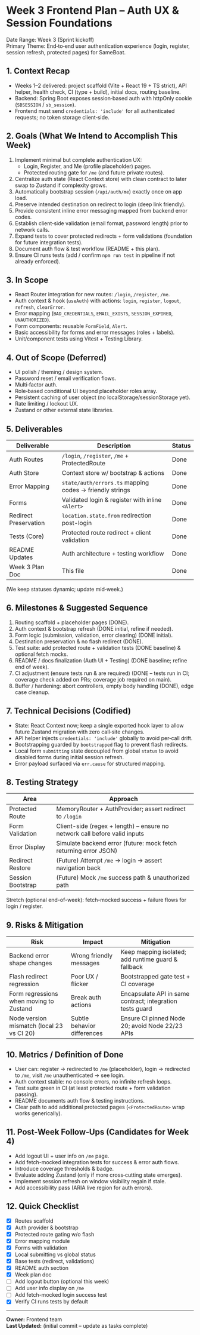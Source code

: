 # Week 3 Frontend Plan – Auth UX & Session Foundations

Date Range: Week 3 (Sprint kickoff)  
Primary Theme: End‑to‑end user authentication experience (login, register, session refresh, protected pages) for SameBoat.

## 1. Context Recap

-   Weeks 1–2 delivered: project scaffold (Vite + React 19 + TS strict), API helper, health check, CI (type + build), initial docs, routing baseline.
-   Backend: Spring Boot exposes session‑based auth with httpOnly cookie (`SBSESSION` / `sb_session`).
-   Frontend must send `credentials: 'include'` for all authenticated requests; no token storage client‑side.

## 2. Goals (What We Intend to Accomplish This Week)

1. Implement minimal but complete authentication UX:
    - Login, Register, and Me (profile placeholder) pages.
    - Protected routing gate for `/me` (and future private routes).
2. Centralize auth state (React Context store) with clean contract to later swap to Zustand if complexity grows.
3. Automatically bootstrap session (`/api/auth/me`) exactly once on app load.
4. Preserve intended destination on redirect to login (deep link friendly).
5. Provide consistent inline error messaging mapped from backend error codes.
6. Establish client‑side validation (email format, password length) prior to network calls.
7. Expand tests to cover protected redirects + form validations (foundation for future integration tests).
8. Document auth flow & test workflow (README + this plan).
9. Ensure CI runs tests (add / confirm `npm run test` in pipeline if not already enforced).

## 3. In Scope

-   React Router integration for new routes: `/login`, `/register`, `/me`.
-   Auth context & hook (`useAuth`) with actions: `login`, `register`, `logout`, `refresh`, `clearError`.
-   Error mapping (`BAD_CREDENTIALS`, `EMAIL_EXISTS`, `SESSION_EXPIRED`, `UNAUTHORIZED`).
-   Form components: reusable `FormField`, `Alert`.
-   Basic accessibility for forms and error messages (roles + labels).
-   Unit/component tests using Vitest + Testing Library.

## 4. Out of Scope (Deferred)

-   UI polish / theming / design system.
-   Password reset / email verification flows.
-   Multi‑factor auth.
-   Role‑based conditional UI beyond placeholder roles array.
-   Persistent caching of user object (no localStorage/sessionStorage yet).
-   Rate limiting / lockout UX.
-   Zustand or other external state libraries.

## 5. Deliverables

| Deliverable           | Description                                              | Status     |
| --------------------- | -------------------------------------------------------- | ---------- |
| Auth Routes           | `/login`, `/register`, `/me` + ProtectedRoute            | Done       |
| Auth Store            | Context store w/ bootstrap & actions                     | Done       |
| Error Mapping         | `state/auth/errors.ts` mapping codes -> friendly strings | Done       |
| Forms                 | Validated login & register with inline `<Alert>`         | Done       |
| Redirect Preservation | `location.state.from` redirection post-login             | Done       |
| Tests (Core)          | Protected route redirect + client validation             | Done       |
| README Updates        | Auth architecture + testing workflow                     | Done       |
| Week 3 Plan Doc       | This file                                                | Done       |

(We keep statuses dynamic; update mid‑week.)

## 6. Milestones & Suggested Sequence

1. Routing scaffold + placeholder pages (DONE).
2. Auth context & bootstrap refresh (DONE initial, refine if needed).
3. Form logic (submission, validation, error clearing) (DONE initial).
4. Destination preservation & no flash redirect (DONE).
5. Test suite: add protected route + validation tests (DONE baseline) & optional fetch mocks.
6. README / docs finalization (Auth UI + Testing) (DONE baseline; refine end of week).
7. CI adjustment (ensure tests run & are required) (DONE – tests run in CI; coverage check added on PRs; coverage job required on main).
8. Buffer / hardening: abort controllers, empty body handling (DONE), edge case cleanup.

## 7. Technical Decisions (Codified)

-   State: React Context now; keep a single exported hook layer to allow future Zustand migration with zero call‑site changes.
-   API helper injects `credentials: 'include'` globally to avoid per‑call drift.
-   Bootstrapping guarded by `bootstrapped` flag to prevent flash redirects.
-   Local form `submitting` state decoupled from global `status` to avoid disabled forms during initial session refresh.
-   Error payload surfaced via `err.cause` for structured mapping.

## 8. Testing Strategy

| Area              | Approach                                                                  |
| ----------------- | ------------------------------------------------------------------------- |
| Protected Route   | MemoryRouter + AuthProvider; assert redirect to `/login`                  |
| Form Validation   | Client-side (regex + length) – ensure no network call before valid inputs |
| Error Display     | Simulate backend error (future: mock fetch returning error JSON)          |
| Redirect Restore  | (Future) Attempt `/me` → login → assert navigation back                   |
| Session Bootstrap | (Future) Mock `/me` success path & unauthorized path                      |

Stretch (optional end-of-week): fetch-mocked success + failure flows for login / register.

## 9. Risks & Mitigation

| Risk                                      | Impact                      | Mitigation                                                |
| ----------------------------------------- | --------------------------- | --------------------------------------------------------- |
| Backend error shape changes               | Wrong friendly messages     | Keep mapping isolated; add runtime guard & fallback       |
| Flash redirect regression                 | Poor UX / flicker           | Bootstrapped gate test + CI coverage                      |
| Form regressions when moving to Zustand   | Break auth actions          | Encapsulate API in same contract; integration tests guard |
| Node version mismatch (local 23 vs CI 20) | Subtle behavior differences | Ensure CI pinned Node 20; avoid Node 22/23 APIs           |

## 10. Metrics / Definition of Done

-   User can: register → redirected to `/me` (placeholder), login → redirected to `/me`, visit `/me` unauthenticated → see login.
-   Auth context stable: no console errors, no infinite refresh loops.
-   Test suite green in CI (at least protected route + form validation passing).
-   README documents auth flow & testing instructions.
-   Clear path to add additional protected pages (`<ProtectedRoute>` wrap works generically).

## 11. Post-Week Follow‑Ups (Candidates for Week 4)

-   Add logout UI + user info on `/me` page.
-   Add fetch-mocked integration tests for success & error auth flows.
-   Introduce coverage thresholds & badge.
-   Evaluate adding Zustand (only if more cross‑cutting state emerges).
-   Implement session refresh on window visibility regain if stale.
-   Add accessibility pass (ARIA live region for auth errors).

## 12. Quick Checklist

-   [x] Routes scaffold
-   [x] Auth provider & bootstrap
-   [x] Protected route gating w/o flash
-   [x] Error mapping module
-   [x] Forms with validation
-   [x] Local submitting vs global status
-   [x] Base tests (redirect, validations)
-   [x] README auth section
-   [x] Week plan doc
-   [ ] Add logout button (optional this week)
-   [ ] Add user info display on `/me`
-   [ ] Add fetch-mocked login success test
-   [x] Verify CI runs tests by default

---

**Owner:** Frontend team  
**Last Updated:** (initial commit – update as tasks complete)
